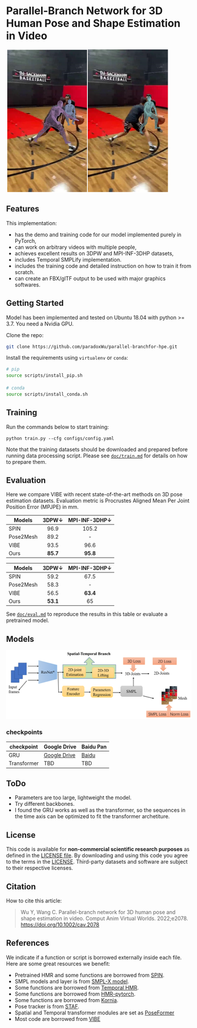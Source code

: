 # Parallel-Branch Network for 3D Human Pose and Shape Estimation in Video

![comparsion](images/visualization.png)

## Features

This implementation:

- has the demo and training code for our model implemented purely in PyTorch,
- can work on arbitrary videos with multiple people,
- achieves excellent results on 3DPW and MPI-INF-3DHP datasets,
- includes Temporal SMPLify implementation.
- includes the training code and detailed instruction on how to train it from scratch.
- can create an FBX/glTF output to be used with major graphics softwares.

## Getting Started

Model has been implemented and tested on Ubuntu 18.04 with python >= 3.7. You need a Nvidia GPU.

Clone the repo:

```bash
git clone https://github.com/paradoxWu/parallel-branchfor-hpe.git
```

Install the requirements using `virtualenv` or `conda`:

```bash
# pip
source scripts/install_pip.sh

# conda
source scripts/install_conda.sh
```

## Training

Run the commands below to start training:

```shell
python train.py --cfg configs/config.yaml
```

Note that the training datasets should be downloaded and prepared before running data processing script.
Please see [`doc/train.md`](doc/train.md) for details on how to prepare them.

## Evaluation

Here we compare VIBE with recent state-of-the-art methods on 3D pose estimation datasets. Evaluation metric is
Procrustes Aligned Mean Per Joint Position Error (MPJPE) in mm.

| Models    |  3DPW&#8595;  | MPI-INF-3DHP&#8595; |
| --------- | :------------: | :-----------------: |
| SPIN      |      96.9      |        105.2        |
| Pose2Mesh |      89.2      |          -          |
| VIBE      |      93.5      |        96.6        |
| Ours      | **85.7** |   **95.8**   |

| Models    |  3DPW&#8595;  | MPI-INF-3DHP&#8595; |
| --------- | :------------: | :-----------------: |
| SPIN      |      59.2      |        67.5        |
| Pose2Mesh |      58.3      |          -          |
| VIBE      |      56.5      |   **63.4**   |
| Ours      | **53.1** |         65         |

See [`doc/eval.md`](doc/eval.md) to reproduce the results in this table or
evaluate a pretrained model.

## Models

![network](images/network1.png)

### checkpoints

| checkpoint  | Google Drive                                                                                    | Baidu Pan                                                      |
| ----------- | ----------------------------------------------------------------------------------------------- | -------------------------------------------------------------- |
| GRU         | [Google Drive](https://drive.google.com/file/d/1WJb364ACIyvYVmwYdxcIomUZ2nrmPtYg/view?usp=sharing) | [Baidu](https://pan.baidu.com/s/1V3w75BCHIc-2jqLe_znTYA?pwd=2ca9) |
| Transformer | TBD                                                                                             | TBD                                                            |
## ToDo
- Parameters are too large, lightweight the model.
- Try different backbones.
- I found the GRU works as well as the transformer, so the sequences in the time axis can be optimized to fit the transformer archetiture.
## License

This code is available for **non-commercial scientific research purposes** as defined in the [LICENSE file](LICENSE). By downloading and using this code you agree to the terms in the [LICENSE](LICENSE). Third-party datasets and software are subject to their respective licenses.

## Citation

How to cite this article:

> Wu Y, Wang C. Parallel-branch network for 3D human pose and shape estimation in video.  Comput Anim Virtual Worlds. 2022;e2078. https://doi.org/10.1002/cav.2078

## References

We indicate if a function or script is borrowed externally inside each file. Here are some great resources we
benefit:

- Pretrained HMR and some functions are borrowed from [SPIN](https://github.com/nkolot/SPIN).
- SMPL models and layer is from [SMPL-X model](https://github.com/vchoutas/smplx).
- Some functions are borrowed from [Temporal HMR](https://github.com/akanazawa/human_dynamics).
- Some functions are borrowed from [HMR-pytorch](https://github.com/MandyMo/pytorch_HMR).
- Some functions are borrowed from [Kornia](https://github.com/kornia/kornia).
- Pose tracker is from [STAF](https://github.com/soulslicer/openpose/tree/staf).
- Spatial and Temporal transformer modules are set as [PoseFormer](https://github.com/zczcwh/PoseFormer)
- Most code are borrowed from [VIBE](https://github.com/mkocabas/VIBE)
